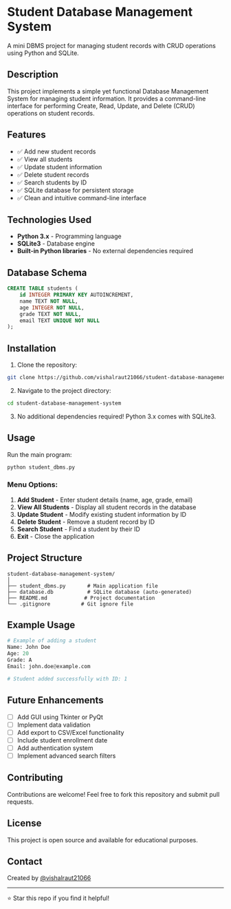 # Student Database Management System

A mini DBMS project for managing student records with CRUD operations using Python and SQLite.

## Description

This project implements a simple yet functional Database Management System for managing student information. It provides a command-line interface for performing Create, Read, Update, and Delete (CRUD) operations on student records.

## Features

- ✅ Add new student records
- ✅ View all students
- ✅ Update student information
- ✅ Delete student records
- ✅ Search students by ID
- ✅ SQLite database for persistent storage
- ✅ Clean and intuitive command-line interface

## Technologies Used

- **Python 3.x** - Programming language
- **SQLite3** - Database engine
- **Built-in Python libraries** - No external dependencies required

## Database Schema

```sql
CREATE TABLE students (
    id INTEGER PRIMARY KEY AUTOINCREMENT,
    name TEXT NOT NULL,
    age INTEGER NOT NULL,
    grade TEXT NOT NULL,
    email TEXT UNIQUE NOT NULL
);
```

## Installation

1. Clone the repository:
```bash
git clone https://github.com/vishalraut21066/student-database-management-system.git
```

2. Navigate to the project directory:
```bash
cd student-database-management-system
```

3. No additional dependencies required! Python 3.x comes with SQLite3.

## Usage

Run the main program:
```bash
python student_dbms.py
```

### Menu Options:
1. **Add Student** - Enter student details (name, age, grade, email)
2. **View All Students** - Display all student records in the database
3. **Update Student** - Modify existing student information by ID
4. **Delete Student** - Remove a student record by ID
5. **Search Student** - Find a student by their ID
6. **Exit** - Close the application

## Project Structure

```
student-database-management-system/
│
├── student_dbms.py       # Main application file
├── database.db           # SQLite database (auto-generated)
├── README.md            # Project documentation
└── .gitignore          # Git ignore file
```

## Example Usage

```python
# Example of adding a student
Name: John Doe
Age: 20
Grade: A
Email: john.doe@example.com

# Student added successfully with ID: 1
```

## Future Enhancements

- [ ] Add GUI using Tkinter or PyQt
- [ ] Implement data validation
- [ ] Add export to CSV/Excel functionality
- [ ] Include student enrollment date
- [ ] Add authentication system
- [ ] Implement advanced search filters

## Contributing

Contributions are welcome! Feel free to fork this repository and submit pull requests.

## License

This project is open source and available for educational purposes.

## Contact

Created by [@vishalraut21066](https://github.com/vishalraut21066)

---
⭐ Star this repo if you find it helpful!

